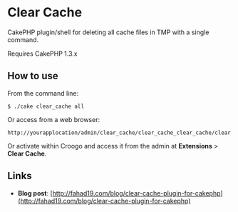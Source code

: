 # Clear Cache

CakePHP plugin/shell for deleting all cache files in TMP with a single command.

Requires CakePHP 1.3.x

## How to use

From the command line:

    $ ./cake clear_cache all

Or access from a web browser:

    http://yourapplocation/admin/clear_cache/clear_cache_clear_cache/clear

Or activate within Croogo and access it from the admin at **Extensions** > **Clear Cache**.

## Links

* **Blog post**: [http://fahad19.com/blog/clear-cache-plugin-for-cakephp](http://fahad19.com/blog/clear-cache-plugin-for-cakephp)
